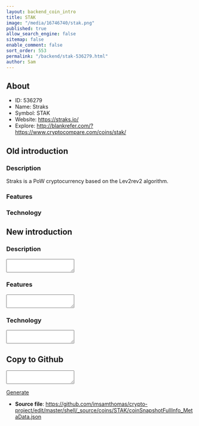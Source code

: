 ```yaml
---
layout: backend_coin_intro
title: STAK
image: "/media/16746740/stak.png"
published: true
allow_search_engine: false
sitemap: false
enable_comment: false
sort_order: 553
permalink: "/backend/stak-536279.html"
author: Sam
---
```


## About

- ID: 536279
- Name: Straks
- Symbol: STAK
- Website: https://straks.io/
- Explore: http://blankrefer.com/?https://www.cryptocompare.com/coins/stak/


## Old introduction

### Description

<p>Straks is a PoW cryptocurrency based on the Lev2rev2 algorithm.</p>

### Features


### Technology




## New introduction


### Description
<textarea id="meta_description" name="description"></textarea>

### Features
<textarea id="meta_features" name="features"></textarea>

### Technology
<textarea id="meta_technology" name="technology"></textarea>


## Copy to Github

<textarea id="coinsnapshotfullinfo_metadata"></textarea>

<a href="#gen" onclick="generateMetaDatJson()">Generate</a>

- **Source file**: <a href="https://github.com/imsamthomas/crypto-project/edit/master/shell/_source/coins/STAK/coinSnapshotFullInfo_MetaData.json">https://github.com/imsamthomas/crypto-project/edit/master/shell/_source/coins/STAK/coinSnapshotFullInfo_MetaData.json</a>

